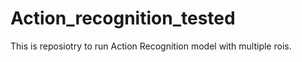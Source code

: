 # Action_recognition_tested
This is reposiotry to run Action Recognition model with multiple rois. 
